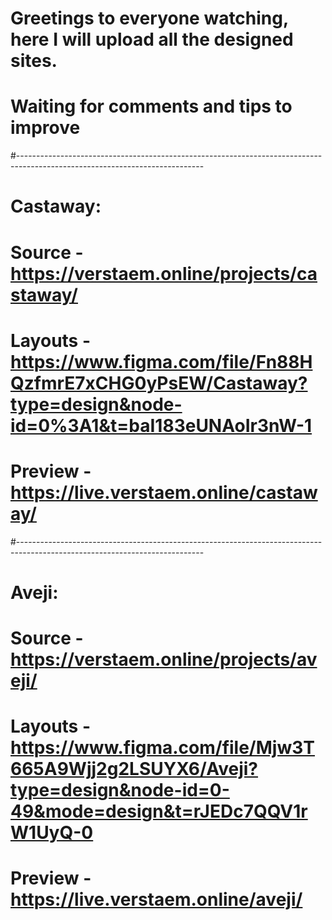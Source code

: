# Greetings to everyone watching, here I will upload all the designed sites.
# Waiting for comments and tips to improve
#----------------------------------------------------------------------------------------------------------------------------
# Castaway: 
# Source - https://verstaem.online/projects/castaway/
# Layouts - https://www.figma.com/file/Fn88HQzfmrE7xCHG0yPsEW/Castaway?type=design&node-id=0%3A1&t=baI183eUNAoIr3nW-1
# Preview - https://live.verstaem.online/castaway/
#----------------------------------------------------------------------------------------------------------------------------
# Aveji:
# Source - https://verstaem.online/projects/aveji/
# Layouts - https://www.figma.com/file/Mjw3T665A9Wjj2g2LSUYX6/Aveji?type=design&node-id=0-49&mode=design&t=rJEDc7QQV1rW1UyQ-0
# Preview - https://live.verstaem.online/aveji/
